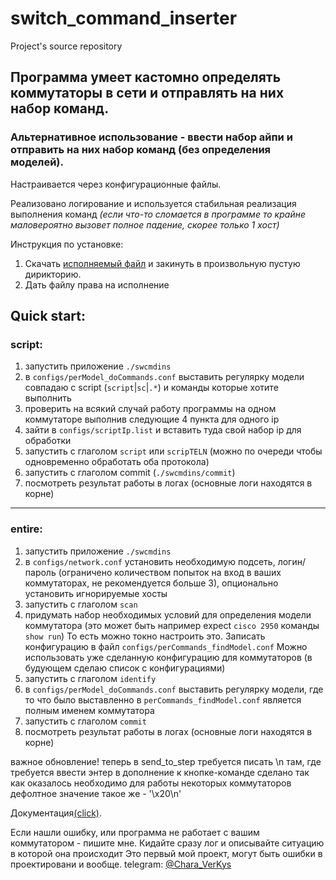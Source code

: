 # switch_command_inserter
Project's source repository


## Программа умеет кастомно определять коммутаторы в сети и отправлять на них набор команд.
### Альтернативное использование - ввести набор айпи и отправить на них набор команд (без определения моделей).
Настраивается через конфигурационные файлы.

Реализовано логирование и используется стабильная реализация выполнения команд *(если что-то сломается в программе то крайне маловероятно вызовет полное падение, скорее только 1 хост)*

Инструкция по установке: 
1. Cкачать [исполняемый файл](https://github.com/CharaVerKys/switch_command_inserter/releases/v1.1) и закинуть в произвольную пустую дирикторию.
2. Дать файлу права на исполнение

## Quick start:
   ### script:
1. запустить приложение `./swcmdins`
2. в `configs/perModel_doCommands.conf` выставить регулярку модели совпадаю с script (`script`|`sc`|`.*`) и команды которые хотите выполнить
3. проверить на всякий случай работу программы на одном коммутаторе выполнив следующие 4 пункта для одного ip
4. зайти в `configs/scriptIp.list` и вставить туда свой набор ip для обработки
5. запустить с глаголом `script` или `scripTELN` (можно по очереди чтобы одновременно обработать оба протокола)
6. запустить с глаголом commit (`./swcmdins/commit`)
7. посмотреть результат работы в логах (основные логи находятся в корне)
---
   ### entire:
1. запустить приложение `./swcmdins`
2. в `configs/network.conf` установить необходимую подсеть, логин/пароль (ограничено количеством попыток на вход в ваших коммутаторах, не рекомендуется больше 3), опционально установить игнорируемые хосты
3. запустить с глаголом `scan`
4. придумать набор необходимых условий для определения модели коммутатора (это может быть например expect `cisco 2950` команды `show run`)
То есть можно токно настроить это.
Записать конфигурацию в файл `configs/perCommands_findModel.conf`
Можно использовать уже сделанную конфигурацию для коммутаторов (в будующем сделаю список с конфигурациями)
5. запустить с глаголом `identify`
6. в `configs/perModel_doCommands.conf` выставить регулярку модели, где то что было выставленно в `perCommands_findModel.conf` является полным именем коммутатора
7. запустить с глаголом `commit`
8. посмотреть результат работы в логах (основные логи находятся в корне)


важное обновление! теперь в send_to_step требуется писать \n там, где требуется ввести энтер в дополнение к кнопке-команде
сделано так как оказалось необходимо для работы некоторых коммутаторов
дефолтное значение такое же - '\x20\n'


Документация[(click)](/docs/main.md).

Если нашли ошибку, или программа не работает с вашим коммутатором - пишите мне.
Кидайте сразу лог и описывайте ситуацию в которой она происходит
Это первый мой проект, могут быть ошибки в проектировани и вообще.
telegram: [@Chara_VerKys](https://t.me/Chara_VerKys)

